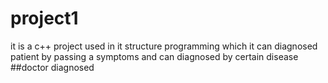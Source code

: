 # project1
it is a c++  project used in it structure programming which it can diagnosed  patient by passing a symptoms and can diagnosed by certain disease
##doctor diagnosed
